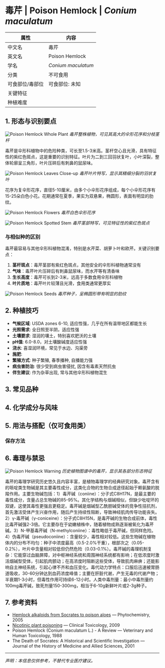 # 毒芹 | Poison Hemlock | *Conium maculatum*

| 属性 | 内容 |
|------|------|
| 中文名 | 毒芹 |
| 英文名 | Poison Hemlock |
| 学名 | *Conium maculatum* |
| 分类 | 不可食用 |
| 可食部位/毒部位 | 可食部位: 未知 |
| 关键特征 |  |
| 种植难度 |  |

## 1. 形态与识别要点

![Poison Hemlock Whole Plant](https://upload.wikimedia.org/wikipedia/commons/thumb/6/68/Conium_maculatum_001.JPG/800px-Conium_maculatum_001.JPG)
*毒芹整株植物，可见其高大的伞形花序和分枝茎杆*

毒芹是伞形科植物中的危险种类，可长至1.5-3米高。茎杆空心且光滑，具有特征性的紫红色斑点，这是重要的识别特征。叶片为二到三回羽状复叶，小叶深裂，整体轮廓呈三角形，叶片压碎后有刺鼻的鼠尿味。

![Poison Hemlock Leaves Close-up](https://upload.wikimedia.org/wikipedia/commons/thumb/5/5d/Conium_maculatum_leaves.jpg/640px-Conium_maculatum_leaves.jpg)
*毒芹叶片特写，显示其精细分裂的羽状复叶*

花序为复伞形花序，直径5-10厘米，由多个小伞形花序组成，每个小伞形花序有15-25朵白色小花。花期通常在夏季，果实为双悬果，椭圆形，表面有明显的肋纹。

![Poison Hemlock Flowers](https://upload.wikimedia.org/wikipedia/commons/thumb/a/a8/Conium_maculatum_flowers.jpg/640px-Conium_maculatum_flowers.jpg)
*毒芹白色伞形花序*

![Poison Hemlock Spotted Stem](https://upload.wikimedia.org/wikipedia/commons/thumb/1/14/Conium_maculatum_purplespots_2005-07-16.jpg/480px-Conium_maculatum_purplespots_2005-07-16.jpg)
*毒芹茎部特写，可见特征性的紫红色斑点*

### 与相似种的区别

毒芹最容易与其他伞形科植物混淆，特别是水芹菜、胡萝卜叶和欧芹。关键识别要点：
1. **茎杆斑点**：毒芹茎部有紫红色斑点，其他安全的伞形科植物通常没有
2. **气味**：毒芹叶片压碎后有刺鼻鼠尿味，而水芹等有清香味
3. **生长高度**：毒芹可长到2-3米，远高于多数食用伞形科植物
4. **叶片质地**：毒芹叶片较薄且光滑，食用类通常更厚实

![Poison Hemlock Seeds](https://upload.wikimedia.org/wikipedia/commons/thumb/c/c8/Conium_maculatum_MHNT.BOT.2005.0.851.jpg/640px-Conium_maculatum_MHNT.BOT.2005.0.851.jpg)
*毒芹种子，呈椭圆形带有明显的肋纹*



## 2. 种植技巧

- **气候区域**: USDA zones 6-10, 适应性强，几乎在所有温带地区都能生长
- **光照需求**: 全日照至半阴，适应性强
- **土壤要求**: 湿润的壤土，特别喜欢肥沃的土壤
- **pH值**: 6.0-8.0，对土壤酸碱度适应性强
- **浇水**: 喜湿润环境，常见于水边、沟渠旁
- **施肥**: 
- **繁殖方式**: 种子繁殖, 春季播种, 自播能力强
- **病虫害防治**: 很少受到病虫害侵扰, 因含有毒素天然抗虫
- **伴生建议**: 作为杂草出现, 常与其他伞形科植物混生

## 3. 常见品种



## 4. 化学成分与风味



## 5. 用法与搭配（仅可食用类）



### 保存方法



## 6. 毒理与禁忌

![Poison Hemlock Warning](https://upload.wikimedia.org/wikipedia/commons/thumb/f/fe/Conium_maculatum_-_K%C3%B6hler%E2%80%93s_Medizinal-Pflanzen-073.jpg/480px-Conium_maculatum_-_K%C3%B6hler%E2%80%93s_Medizinal-Pflanzen-073.jpg)
*历史植物图谱中的毒芹，显示其各部分形态特征*

毒芹的毒理学研究历史悠久且内容丰富，是植物毒理学的经典研究对象。毒芹含有的哌啶类生物碱是其主要毒性成分，这类化合物的生物合成途径起始于赖氨酸的脱羧作用。主要生物碱包括：1）毒芹碱（coniine）：分子式C8H17N，是最主要的毒性成分，含量占总生物碱的85-95%。其化学结构与烟碱相似，但缺少吡啶环的双键，这使其毒性更强且更稳定。毒芹碱是烟碱型乙酰胆碱受体的竞争性拮抗剂，首先激活受体产生兴奋作用，随后产生持续性阻断，导致神经肌肉传导功能丧失。2）γ-毒芹碱（γ-coniceine）：分子式C8H15N，是毒芹碱的生物合成前体，毒性比毒芹碱强2-3倍。它主要存在于幼嫩植株中，随着植物成熟逐渐被氧化为毒芹碱。3）N-甲基毒芹碱（N-methylconiine）：毒性略低于毒芹碱，但同样危险。4）伪毒芹碱（pseudoconiine）：含量较少，毒性相对较低。这些生物碱在植物体内的分布不均匀：种子中浓度最高（0.5-2.0%干重），根部次之（0.05-0.2%），叶片中含量相对较低但仍然危险（0.03-0.1%）。毒芹碱的毒理机制复杂：它能穿过血脑屏障，对中枢神经系统和周围神经系统都有影响；在低浓度时激活烟碱型受体，引起肌肉颤动；在高浓度时阻断这些受体，导致肌肉麻痹；还能影响自主神经系统，引起心律不齐和血压变化。毒代动力学特点：口服后迅速被胃肠道吸收，30-60分钟达到血药浓度峰值；主要在肝脏代谢，产生无毒的代谢产物；半衰期1-3小时，但毒性作用可持续6-12小时。人类中毒剂量：最小中毒剂量约100mg毒芹碱，致死剂量150-300mg，相当于6-10g新鲜叶片或2-3g种子。

## 7. 参考资料

- [Hemlock alkaloids from Socrates to poison aloes](https://www.sciencedirect.com/science/article/pii/S0031942205001846) — Phytochemistry, 2005
- [Nicotinic plant poisoning](https://www.tandfonline.com/doi/abs/10.1080/15563650903252186) — Clinical Toxicology, 2009
- Poison Hemlock (Conium maculatum L.) - A Review — Veterinary and Human Toxicology, 1988
- The Death of Socrates: A Historical and Scientific Investigation — Journal of the History of Medicine and Allied Sciences, 2001

---
*声明：本信息仅供参考，不替代专业医疗建议。*